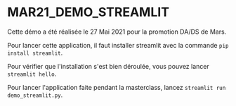 # MAR21_DEMO_STREAMLIT
Cette démo a été réalisée le 27 Mai 2021 pour la promotion DA/DS de Mars.

Pour lancer cette application, il faut installer streamlit avec la commande `pip install streamlit`.

Pour vérifier que l'installation s'est bien déroulée, vous pouvez lancer `streamlit hello`.

Pour lancer l'application faite pendant la masterclass, lancez `streamlit run demo_streamlit.py`.
